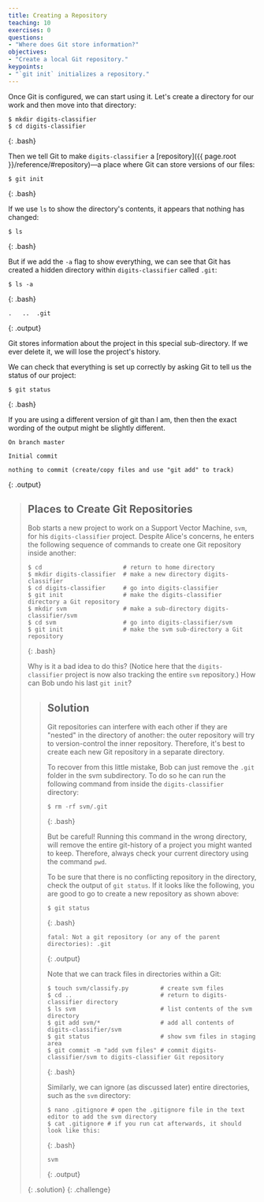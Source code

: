 ```yaml
---
title: Creating a Repository
teaching: 10
exercises: 0
questions:
- "Where does Git store information?"
objectives:
- "Create a local Git repository."
keypoints:
- "`git init` initializes a repository."
---
```


Once Git is configured,
we can start using it.
Let's create a directory for our work and then move into that directory:

~~~
$ mkdir digits-classifier
$ cd digits-classifier
~~~
{: .bash}

Then we tell Git to make `digits-classifier` a [repository]({{ page.root }}/reference/#repository)—a place where
Git can store versions of our files:

~~~
$ git init
~~~
{: .bash}

If we use `ls` to show the directory's contents,
it appears that nothing has changed:

~~~
$ ls
~~~
{: .bash}

But if we add the `-a` flag to show everything,
we can see that Git has created a hidden directory within `digits-classifier` called `.git`:

~~~
$ ls -a
~~~
{: .bash}

~~~
.	..	.git
~~~
{: .output}

Git stores information about the project in this special sub-directory.
If we ever delete it,
we will lose the project's history.

We can check that everything is set up correctly
by asking Git to tell us the status of our project:

~~~
$ git status
~~~
{: .bash}

If you are using a different version of git than I am, then then the exact
wording of the output might be slightly different.

~~~
On branch master

Initial commit

nothing to commit (create/copy files and use "git add" to track)
~~~
{: .output}

> ## Places to Create Git Repositories
>
> Bob starts a new project to work on a Support Vector Machine, `svm`, 
> for his `digits-classifier` project.
> Despite Alice's concerns, he enters the following sequence of commands to
> create one Git repository inside another:
>
> ~~~
> $ cd                       # return to home directory
> $ mkdir digits-classifier  # make a new directory digits-classifier
> $ cd digits-classifier     # go into digits-classifier
> $ git init                 # make the digits-classifier directory a Git repository
> $ mkdir svm                # make a sub-directory digits-classifier/svm
> $ cd svm                   # go into digits-classifier/svm
> $ git init                 # make the svm sub-directory a Git repository
> ~~~
> {: .bash}
>
> Why is it a bad idea to do this? (Notice here that the `digits-classifier` project is now also tracking the entire `svm` repository.)
> How can Bob undo his last `git init`?
>
> > ## Solution
> >
> > Git repositories can interfere with each other if they are "nested" in the
> > directory of another: the outer repository will try to version-control
> > the inner repository. Therefore, it's best to create each new Git
> > repository in a separate directory. 
> >
> > To recover from this little mistake, Bob can just remove the `.git`
> > folder in the svm subdirectory. To do so he can run the following command from inside the `digits-classifier` directory:
> >
> > ~~~
> > $ rm -rf svm/.git
> > ~~~
> > {: .bash}
> >
> > But be careful! Running this command in the wrong directory, will remove
> > the entire git-history of a project you might wanted to keep. Therefore, always check your current directory using the
> > command `pwd`.
> >
> > To be sure that there is no conflicting
> > repository in the directory, check the output of `git status`. If it looks
> > like the following, you are good to go to create a new repository as shown
> > above:
> >
> > ~~~
> > $ git status
> > ~~~
> > {: .bash}
> > ~~~
> > fatal: Not a git repository (or any of the parent directories): .git
> > ~~~
> > {: .output}
> >
> > Note that we can track files in directories within a Git:
> >
> > ~~~
> > $ touch svm/classify.py         # create svm files
> > $ cd ..                         # return to digits-classifier directory
> > $ ls svm                        # list contents of the svm directory
> > $ git add svm/*                 # add all contents of digits-classifier/svm
> > $ git status                    # show svm files in staging area
> > $ git commit -m "add svm files" # commit digits-classifier/svm to digits-classifier Git repository
> > ~~~
> > {: .bash}
> >
> > Similarly, we can ignore (as discussed later) entire directories, such as the `svm` directory:
> >
> > ~~~
> > $ nano .gitignore # open the .gitignore file in the text editor to add the svm directory
> > $ cat .gitignore # if you run cat afterwards, it should look like this:
> > ~~~
> > {: .bash}
> >
> > ~~~
> > svm
> > ~~~
> > {: .output}
> >
> {: .solution}
{: .challenge}
